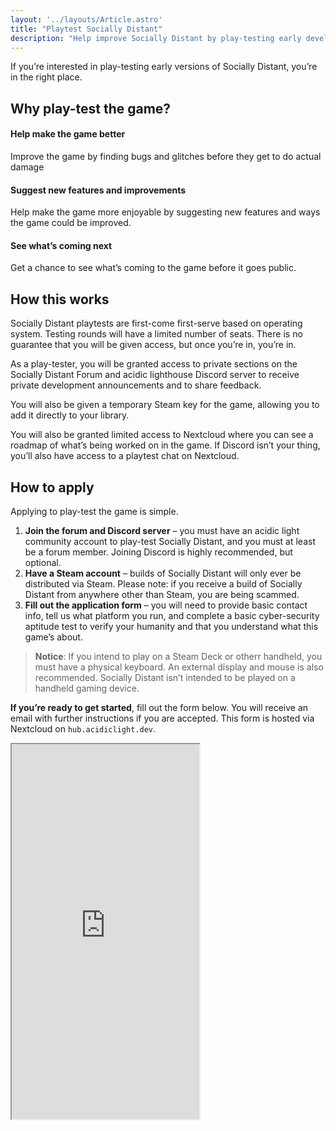 ```yaml
---
layout: '../layouts/Article.astro'
title: "Playtest Socially Distant"
description: "Help improve Socially Distant by play-testing early development builds."
---
```


If you’re interested in play-testing early versions of Socially Distant, you’re in the right place.

## Why play-test the game?

<div class="grid grid-cols-1 md:grid-cols-3">
<div class="p-2">

#### Help make the game better
Improve the game by finding bugs and glitches before they get to do actual damage

</div>
<div class="p-2">

#### Suggest new features and improvements
Help make the game more enjoyable by suggesting new features and ways the game could be improved.

</div>
<div class="p-2">

#### See what’s coming next
Get a chance to see what’s coming to the game before it goes public.

</div>
</div>

## How this works
Socially Distant playtests are first-come first-serve based on operating system. Testing rounds will have a limited number of seats. There is no guarantee that you will be given access, but once you’re in, you’re in.

As a play-tester, you will be granted access to private sections on the Socially Distant Forum and acidic lighthouse Discord server to receive private development announcements and to share feedback.

You will also be given a temporary Steam key for the game, allowing you to add it directly to your library.

You will also be granted limited access to Nextcloud where you can see a roadmap of what’s being worked on in the game. If Discord isn’t your thing, you’ll also have access to a playtest chat on Nextcloud.

## How to apply
Applying to play-test the game is simple.

1. **Join the forum and Discord server** – you must have an acidic light community account to play-test Socially Distant, and you must at least be a forum member. Joining Discord is highly recommended, but optional.
2. **Have a Steam account** – builds of Socially Distant will only ever be distributed via Steam. Please note: if you receive a build of Socially Distant from anywhere other than Steam, you are being scammed.
3. **Fill out the application form** – you will need to provide basic contact info, tell us what platform you run, and complete a basic cyber-security aptitude test to verify your humanity and that you understand what this game’s about.

> **Notice**: If you intend to play on a Steam Deck or otherr handheld, you must have a physical keyboard. An external display and mouse is also recommended. Socially Distant isn’t intended to be played on a handheld gaming device.

**If you’re ready to get started**, fill out the form below. You will receive an email with further instructions if you are accepted. This form is hosted via Nextcloud on `hub.acidiclight.dev`.

<iframe src="https://hub.acidiclight.dev/apps/forms/embed/ni8rr5WWaH3g8DKYBrozNdDP" height="600"></iframe>